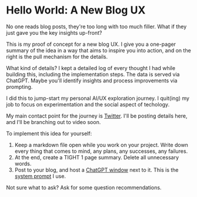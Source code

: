 # Hello World: A New Blog UX
No one reads blog posts, they're too long with too much filler. What if they just gave you the key insights up-front?

This is my proof of concept for a new blog UX. I give you a one-pager summary of the idea in a way that aims to inspire you into action, and on the right is the pull mechanism for the details.

What kind of details? I kept a detailed log of every thought I had while building this, including the implementation steps. The data is served via ChatGPT. Maybe you'll identify insights and process improvements via prompting.

I did this to jump-start my personal AI/UX exploration journey. I quit(ing) my job to focus on experimentation and the social aspect of techology.

My main contact point for the journey is [Twitter](https://twitter.com/vanjaoljaca). I'll be posting details here, and I'll be branching out to video soon.

To implement this idea for yourself:
1. Keep a markdown file open while you work on your project. Write down every thing that comes to mind, any plans, any successes, any failures.
2. At the end, create a TIGHT 1 page summary. Delete all unnecessary words.
3. Post to your blog, and host a [ChatGPT window](https://github.com/vanjaoljaca/vanjacloud.web/blob/main/src/App.tsx) next to it. This is the [system prompt](https://github.com/vanjaoljaca/vanjacloudjs/blob/main/content/systemprompt.template.md) I use.

Not sure what to ask? Ask for some question recommendations.